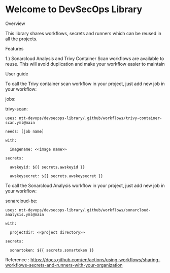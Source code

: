 # Welcome to DevSecOps Library

Overview

This library shares workflows, secrets and runners which can be reused in all the projects.  

Features

1.) Sonarcloud Analysis and Trivy Container Scan workflows are available to reuse. This will avoid duplication and make your workflow easier to maintain

User guide

To call the Trivy container scan workflow in your project, just add new job in your workflow:

jobs:

  trivy-scan:
  
    uses: ntt-devops/devsecops-library/.github/workflows/trivy-container-scan.yml@main
    
    needs: [job name]
    
    with:
    
      imagename: <<image name>>
      
    secrets:
    
      awskeyid: ${{ secrets.awskeyid }}
      
      awskeysecret: ${{ secrets.awskeysecret }}    
      
      
To call the Sonarcloud Analysis workflow in your project, just add new job in your workflow:   
   
   sonarcloud-be:
   
    uses: ntt-devops/devsecops-library/.github/workflows/sonarcloud-analysis.yml@main
    
    with:
    
      projectdir: <<project directory>>
      
    secrets:
    
      sonartoken: ${{ secrets.sonartoken }}    
      

Reference : https://docs.github.com/en/actions/using-workflows/sharing-workflows-secrets-and-runners-with-your-organization
